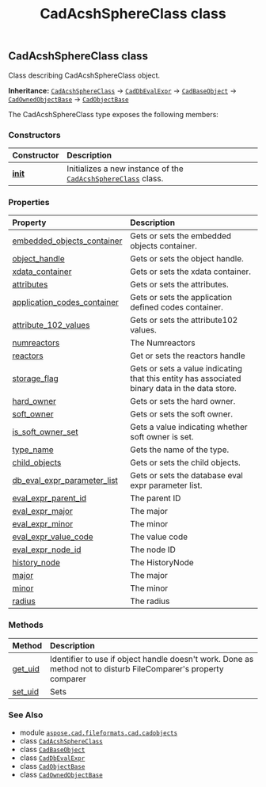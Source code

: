 ﻿---
title: CadAcshSphereClass class
second_title: Aspose.CAD for Python via .NET API References
description: 
type: docs
weight: 220
url: /python-net/aspose.cad.fileformats.cad.cadobjects/cadacshsphereclass/
is_root: false
---

## CadAcshSphereClass class

Class describing CadAcshSphereClass object.



**Inheritance:** [`CadAcshSphereClass`](/cad/python-net/aspose.cad.fileformats.cad.cadobjects/cadacshsphereclass) → 
[`CadDbEvalExpr`](/cad/python-net/aspose.cad.fileformats.cad.cadobjects/caddbevalexpr) → 
[`CadBaseObject`](/cad/python-net/aspose.cad.fileformats.cad.cadobjects/cadbaseobject) → 
[`CadOwnedObjectBase`](/cad/python-net/aspose.cad.fileformats.cad.cadobjects/cadownedobjectbase) → 
[`CadObjectBase`](/cad/python-net/aspose.cad.fileformats.cad.cadobjects/cadobjectbase)



The CadAcshSphereClass type exposes the following members:

### Constructors
| Constructor | Description |
| :- | :- |
| [__init__](/cad/python-net/aspose.cad.fileformats.cad.cadobjects/cadacshsphereclass/__init__/#) | Initializes a new instance of the [`CadAcshSphereClass`](/cad/python-net/aspose.cad.fileformats.cad.cadobjects/cadacshsphereclass) class. |


### Properties
| Property | Description |
| :- | :- |
| [embedded_objects_container](/cad/python-net/aspose.cad.fileformats.cad.cadobjects/cadacshsphereclass/embedded_objects_container) | Gets or sets the embedded objects container. |
| [object_handle](/cad/python-net/aspose.cad.fileformats.cad.cadobjects/cadacshsphereclass/object_handle) | Gets or sets the object handle. |
| [xdata_container](/cad/python-net/aspose.cad.fileformats.cad.cadobjects/cadacshsphereclass/xdata_container) | Gets or sets the xdata container. |
| [attributes](/cad/python-net/aspose.cad.fileformats.cad.cadobjects/cadacshsphereclass/attributes) | Gets or sets the attributes. |
| [application_codes_container](/cad/python-net/aspose.cad.fileformats.cad.cadobjects/cadacshsphereclass/application_codes_container) | Gets or sets the application defined codes container. |
| [attribute_102_values](/cad/python-net/aspose.cad.fileformats.cad.cadobjects/cadacshsphereclass/attribute_102_values) | Gets or sets the attribute102 values. |
| [numreactors](/cad/python-net/aspose.cad.fileformats.cad.cadobjects/cadacshsphereclass/numreactors) | The Numreactors |
| [reactors](/cad/python-net/aspose.cad.fileformats.cad.cadobjects/cadacshsphereclass/reactors) | Get or sets the reactors handle |
| [storage_flag](/cad/python-net/aspose.cad.fileformats.cad.cadobjects/cadacshsphereclass/storage_flag) | Gets or sets a value indicating that this entity has associated binary data in the data store. |
| [hard_owner](/cad/python-net/aspose.cad.fileformats.cad.cadobjects/cadacshsphereclass/hard_owner) | Gets or sets the hard owner. |
| [soft_owner](/cad/python-net/aspose.cad.fileformats.cad.cadobjects/cadacshsphereclass/soft_owner) | Gets or sets the soft owner. |
| [is_soft_owner_set](/cad/python-net/aspose.cad.fileformats.cad.cadobjects/cadacshsphereclass/is_soft_owner_set) | Gets a value indicating whether soft owner is set. |
| [type_name](/cad/python-net/aspose.cad.fileformats.cad.cadobjects/cadacshsphereclass/type_name) | Gets the name of the type. |
| [child_objects](/cad/python-net/aspose.cad.fileformats.cad.cadobjects/cadacshsphereclass/child_objects) | Gets or sets the child objects. |
| [db_eval_expr_parameter_list](/cad/python-net/aspose.cad.fileformats.cad.cadobjects/cadacshsphereclass/db_eval_expr_parameter_list) | Gets or sets the database eval expr parameter list. |
| [eval_expr_parent_id](/cad/python-net/aspose.cad.fileformats.cad.cadobjects/cadacshsphereclass/eval_expr_parent_id) | The parent ID |
| [eval_expr_major](/cad/python-net/aspose.cad.fileformats.cad.cadobjects/cadacshsphereclass/eval_expr_major) | The major |
| [eval_expr_minor](/cad/python-net/aspose.cad.fileformats.cad.cadobjects/cadacshsphereclass/eval_expr_minor) | The minor |
| [eval_expr_value_code](/cad/python-net/aspose.cad.fileformats.cad.cadobjects/cadacshsphereclass/eval_expr_value_code) | The value code |
| [eval_expr_node_id](/cad/python-net/aspose.cad.fileformats.cad.cadobjects/cadacshsphereclass/eval_expr_node_id) | The node ID |
| [history_node](/cad/python-net/aspose.cad.fileformats.cad.cadobjects/cadacshsphereclass/history_node) | The HistoryNode |
| [major](/cad/python-net/aspose.cad.fileformats.cad.cadobjects/cadacshsphereclass/major) | The major |
| [minor](/cad/python-net/aspose.cad.fileformats.cad.cadobjects/cadacshsphereclass/minor) | The minor |
| [radius](/cad/python-net/aspose.cad.fileformats.cad.cadobjects/cadacshsphereclass/radius) | The radius |


### Methods
| Method | Description |
| :- | :- |
| [get_uid](/cad/python-net/aspose.cad.fileformats.cad.cadobjects/cadacshsphereclass/get_uid/#) | Identifier to use if object handle doesn't work. Done as method not to disturb FileComparer's property comparer |
| [set_uid](/cad/python-net/aspose.cad.fileformats.cad.cadobjects/cadacshsphereclass/set_uid/#str) | Sets |



### See Also
* module [`aspose.cad.fileformats.cad.cadobjects`](..)
* class [`CadAcshSphereClass`](/cad/python-net/aspose.cad.fileformats.cad.cadobjects/cadacshsphereclass)
* class [`CadBaseObject`](/cad/python-net/aspose.cad.fileformats.cad.cadobjects/cadbaseobject)
* class [`CadDbEvalExpr`](/cad/python-net/aspose.cad.fileformats.cad.cadobjects/caddbevalexpr)
* class [`CadObjectBase`](/cad/python-net/aspose.cad.fileformats.cad.cadobjects/cadobjectbase)
* class [`CadOwnedObjectBase`](/cad/python-net/aspose.cad.fileformats.cad.cadobjects/cadownedobjectbase)
